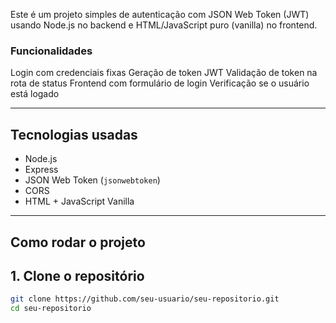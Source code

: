 

Este é um projeto simples de autenticação com JSON Web Token (JWT) usando Node.js no backend e HTML/JavaScript puro (vanilla) no frontend.



###  Funcionalidades

Login com credenciais fixas
 Geração de token JWT
 Validação de token na rota de status
 Frontend com formulário de login
 Verificação se o usuário está logado

---

## Tecnologias usadas

- Node.js
- Express
- JSON Web Token (`jsonwebtoken`)
- CORS
- HTML + JavaScript Vanilla

---

## Como rodar o projeto

## 1. Clone o repositório

```bash
git clone https://github.com/seu-usuario/seu-repositorio.git
cd seu-repositorio

